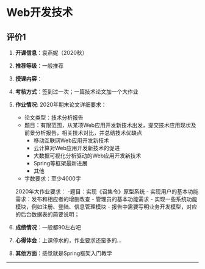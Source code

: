 # Web开发技术

## 评价1

1. **开课信息**：袁燕妮（2020秋）
2. **推荐等级**：一般推荐
3. **授课内容**：
4. **考核方式**：签到过一次；一篇技术论文加一个大作业    
5. **作业情况**:
    2020年期末论文详细要求：
    - 论文类型：技术分析报告
    - 题目：有限范围，从某项Web应用开发新技术出发，提交技术应用现状及前景分析报告，相关技术对比，并总结技术优缺点
        - 移动互联网Web应用开发新技术
        - 云计算对Web应用开发新技术的促进
        - 大数据可视化分析驱动的Web应用开发新技术
        - Spring等框架最新进展
        - 其他
    - 字数要求：至少4000字

    2020年大作业要求：
    -题目：实现《召集令》原型系统
        - 实现用户的基本功能需求：发布和相应者的增删改查
        - 管理员的基本功能需求
        - 实现一些系统功能模块，例如注册、登陆、信息管理模块
        - 报告中需要写明业务开发模型，对应的后台数据表的简要说明；
6. **成绩情况**：一般都90左右吧
7. **心得体会**：上课停水的，作业要求还蛮多的...
8. **其他方面**：感觉就是Spring框架入门教学

---
